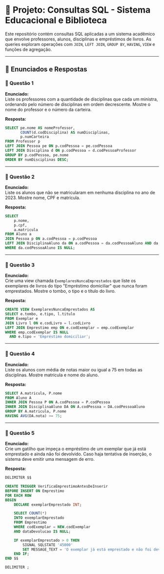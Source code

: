 
# 📘 Projeto: Consultas SQL - Sistema Educacional e Biblioteca

Este repositório contém consultas SQL aplicadas a um sistema acadêmico que envolve professores, alunos, disciplinas e empréstimos de livros. As queries exploram operações com `JOIN`, `LEFT JOIN`, `GROUP BY`, `HAVING`, `VIEW` e funções de agregação.

---

## 📌 Enunciados e Respostas

### 📄 Questão 1
**Enunciado:**  
Liste os professores com a quantidade de disciplinas que cada um ministra, ordenando pelo número de disciplinas em ordem decrescente. Mostre o nome do professor e o número da carteira.

**Resposta:**
```sql
SELECT pe.nome AS nomeProfessor, 
       COUNT(d.codDisciplina) AS numDisciplinas,
       p.numCarteira
FROM Professor p
LEFT JOIN Pessoa pe ON p.codPessoa = pe.codPessoa
LEFT JOIN Disciplina d ON p.codPessoa = d.codPessoaProfessor
GROUP BY p.codPessoa, pe.nome
ORDER BY numDisciplinas DESC;
```

---

### 📄 Questão 2
**Enunciado:**  
Liste os alunos que não se matricularam em nenhuma disciplina no ano de 2023. Mostre nome, CPF e matrícula.

**Resposta:**
```sql
SELECT 
    p.nome, 
    p.cpf, 
    a.matricula
FROM Aluno a
JOIN Pessoa p ON a.codPessoa = p.codPessoa
LEFT JOIN DisciplinaAluno da ON a.codPessoa = da.codPessoaAluno AND da.ano = 2023
WHERE da.codPessoaAluno IS NULL;
```

---

### 📄 Questão 3
**Enunciado:**  
Crie uma view chamada `ExemplaresNuncaEmprestados` que liste os exemplares de livros do tipo "Empréstimo domiciliar" que nunca foram emprestados. Mostre o tombo, o tipo e o título do livro.

**Resposta:**
```sql
CREATE VIEW ExemplaresNuncaEmprestados AS
SELECT e.tombo, e.tipo, l.titulo
FROM Exemplar e
JOIN Livro l ON e.codLivro = l.codLivro
LEFT JOIN Emprestimo emp ON e.codExemplar = emp.codExemplar
WHERE emp.codExemplar IS NULL
  AND e.tipo = 'Empréstimo domiciliar';
```

---

### 📄 Questão 4
**Enunciado:**  
Liste os alunos com média de notas maior ou igual a 75 em todas as disciplinas. Mostre matrícula e nome do aluno.

**Resposta:**
```sql
SELECT A.matricula, P.nome
FROM Aluno A
INNER JOIN Pessoa P ON A.codPessoa = P.codPessoa
INNER JOIN DisciplinaAluno DA ON A.codPessoa = DA.codPessoaAluno
GROUP BY A.matricula, P.nome
HAVING AVG(DA.nota) >= 75;
```

---

### 📄 Questão 5
**Enunciado:**  
Crie um gatilho que impeça o empréstimo de um exemplar que já está emprestado e ainda não foi devolvido. Caso haja tentativa de inserção, o sistema deve emitir uma mensagem de erro.

**Resposta:**
```sql
DELIMITER $$

CREATE TRIGGER VerificaEmprestimoAntesDeInserir
BEFORE INSERT ON Emprestimo
FOR EACH ROW
BEGIN
    DECLARE exemplarEmprestado INT;

    SELECT COUNT(*)
    INTO exemplarEmprestado
    FROM Emprestimo
    WHERE codExemplar = NEW.codExemplar
    AND dataDevolucao IS NULL;

    IF exemplarEmprestado > 0 THEN
        SIGNAL SQLSTATE '45000'
        SET MESSAGE_TEXT = 'O exemplar já está emprestado e não foi devolvido.';
    END IF;
END $$

DELIMITER ;
```
